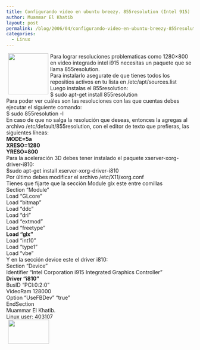 ```yaml
---
title: Configurando video en ubuntu breezy. 855resolution (Intel 915)
author: Muammar El Khatib
layout: post
permalink: /blog/2006/04/configurando-video-en-ubuntu-breezy-855resolution-intel-915/
categories:
  - Linux
---
```

<img width='108' height='110' style="float: left; border: 0px; padding-left: 5px; padding-right: 5px;" src="/uploads/pics/ubuntu_small.serendipityThumb.png" alt="" /> Para lograr resoluciones problematicas como 1280&#215;800 en video integrado intel i915 necesitas un paquete que se llama 855resolution.  
Para instalarlo asegurate de que tienes todos los repositios activos en tu lista en /etc/apt/sources.list  
Luego instalas el 855resolution:  
$ sudo apt-get install 855resolution  
Para poder ver cuáles son las resoluciones con las que cuentas debes ejecutar el siguiente comando:  
$ sudo 855resolution -l  
En caso de que no salga la resolución que deseas, entonces la agregas al archivo /etc/default/855resolution, con el editor de texto que prefieras, las siguientes líneas:  
**MODE=5a  
XRESO=1280  
YRESO=800**  
Para la aceleración 3D debes tener instalado el paquete xserver-xorg-driver-i810:  
$sudo apt-get install xserver-xorg-driver-i810  
Por último debes modificar el archivo /etc/X11/xorg.conf  
Tienes que fijarte que la sección Module glx este entre comillas  
Section &#8220;Module&#8221;  
Load &#8220;GLcore&#8221;  
Load &#8220;bitmap&#8221;  
Load &#8220;ddc&#8221;  
Load &#8220;dri&#8221;  
Load &#8220;extmod&#8221;  
Load &#8220;freetype&#8221;  
**Load &#8220;glx&#8221;**  
Load &#8220;int10&#8221;  
Load &#8220;type1&#8221;  
Load &#8220;vbe&#8221;  
Y en la sección device este el driver i810:  
Section &#8220;Device&#8221;  
Identifier &#8220;Intel Corporation i915 Integrated Graphics Controller&#8221;  
**Driver &#8220;i810&#8221;**  
BusID &#8220;PCI:0:2:0&#8221;  
VideoRam 128000  
Option &#8220;UseFBDev&#8221; &#8220;true&#8221;  
EndSection  
Muammar El Khatib.  
Linux user: 403107  
<img width='110' height='64' style="float: left; border: 0px; padding-left: 5px; padding-right: 5px;" src="/uploads/pics/403107.serendipityThumb.png" alt="" />